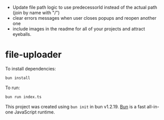 - Update file path logic to use predecessorId instead of the actual path (join by name with "/")
- clear errors messages when user closes popups and reopen another one
- include images in the readme for all of your projects and attract eyeballs.

# file-uploader

To install dependencies:

```bash
bun install
```

To run:

```bash
bun run index.ts
```

This project was created using `bun init` in bun v1.2.19. [Bun](https://bun.com) is a fast all-in-one JavaScript runtime.
